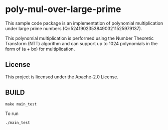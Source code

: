 # poly-mul-over-large-prime
This sample code package is an implementation of polynomial multiplication under large prime numbers (Q=524190235384903211525979137). 

This polynomial multiplication is performed using the Number Theoretic Transform (NTT) algorithm and can support up to 1024 polynomials in the form of (a + bx) for multiplication.

## License

This project is licensed under the Apache-2.0 License.


BUILD
-----

```
make main_test
```


To run

`./main_test`